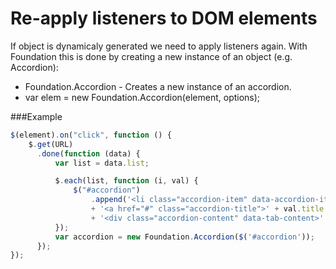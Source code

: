 # Re-apply listeners to DOM elements

If object is dynamicaly generated we need to apply listeners again. With Foundation this is done by creating a new instance of an object (e.g. Accordion):

* Foundation.Accordion - Creates a new instance of an accordion.
* var elem = new Foundation.Accordion(element, options);

###Example
```js
$(element).on("click", function () {
	$.get(URL)
	  .done(function (data) {
		  var list = data.list;

		  $.each(list, function (i, val) {
			  $("#accordion")
				  .append('<li class="accordion-item" data-accordion-item>'
				  + '<a href="#" class="accordion-title">' + val.title + '</a>'
				  + '<div class="accordion-content" data-tab-content>' + val.body + '</div></li>');
		  });
		  var accordion = new Foundation.Accordion($('#accordion'));
	  });
});
```